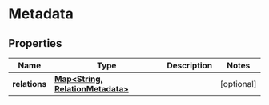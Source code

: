 

# Metadata


## Properties

| Name | Type | Description | Notes |
|------------ | ------------- | ------------- | -------------|
|**relations** | [**Map&lt;String, RelationMetadata&gt;**](RelationMetadata.md) |  |  [optional] |



